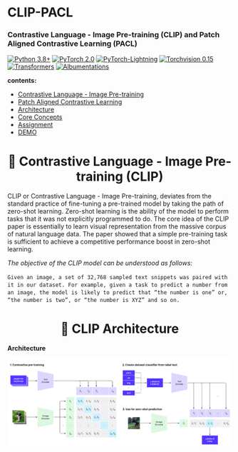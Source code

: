 # CLIP-PACL
### Contrastive Language - Image Pre-training (CLIP) and Patch Aligned Contrastive Learning (PACL)

[![Python 3.8+](https://img.shields.io/badge/python-3.8+-blue.svg)](https://www.python.org/downloads/release/python-380/)
[![PyTorch 2.0](https://img.shields.io/badge/torch-v2.0-brightgreen)](https://pytorch.org/docs/stable/index.html)
[![PyTorch-Lightning](https://img.shields.io/badge/pytorch_lightning-v2.0.6-orange)](https://lightning.ai/docs/pytorch/latest/)
[![Torchvision 0.15](https://img.shields.io/badge/torchvision-v0.15-green)](https://pytorch.org/vision/stable/index.html)
[![Transformers](https://img.shields.io/badge/Transformers-v4.34.0-lightgreen)](https://huggingface.co/docs/transformers/index)
[![Albumentations](https://img.shields.io/badge/Albumentations-v1.3.1-yellow)](https://albumentations.ai/docs/)

**contents:**

- [Contrastive Language - Image Pre-training](./README.md/#CLIP)
- [Patch Aligned Contrastive Learning](./README.md/#PACL)
- [Architecture](./README.md/#architecture)
- [Core Concepts](./README.md/#TERMS)
- [Assignment](./README.md/#Assignment)
- [DEMO](./README.md/#demo)

<h1 align = 'center',id = "CLIP"> 🤗 Contrastive Language - Image Pre-training (CLIP) </h1>

CLIP or Contrastive Language - Image Pre-training, deviates from the standard practice of fine-tuning a pre-trained model by taking the path of zero-shot learning. Zero-shot learning is the ability of the model to perform tasks that it was not explicitly programmed to do. The core idea of the CLIP paper is essentially to learn visual representation from the massive corpus of natural language data. The paper showed that a simple pre-training task is sufficient to achieve a competitive performance boost in zero-shot learning.

*The objective of the CLIP model can be understood as follows:*

`Given an image, a set of 32,768 sampled text snippets was paired with it in our dataset. For example, given a task to predict a number from an image, the model is likely to predict that “the number is one” or, “the number is two”, or “the number is XYZ” and so on.`

<h1 align = 'center', id = "architecture">  🧠 CLIP Architecture </h1>

**Architecture**

<p align = 'center'>
            <img src = "Images/CLIP-Architecture.png" />
</p>



